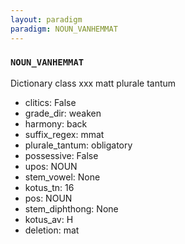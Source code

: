 ```yaml
---
layout: paradigm
paradigm: NOUN_VANHEMMAT
---
```

### ` NOUN_VANHEMMAT `

Dictionary class xxx matt plurale tantum
* clitics: False
* grade_dir: weaken
* harmony: back
* suffix_regex: mmat
* plurale_tantum: obligatory
* possessive: False
* upos: NOUN
* stem_vowel: None
* kotus_tn: 16
* pos: NOUN
* stem_diphthong: None
* kotus_av: H
* deletion: mat
